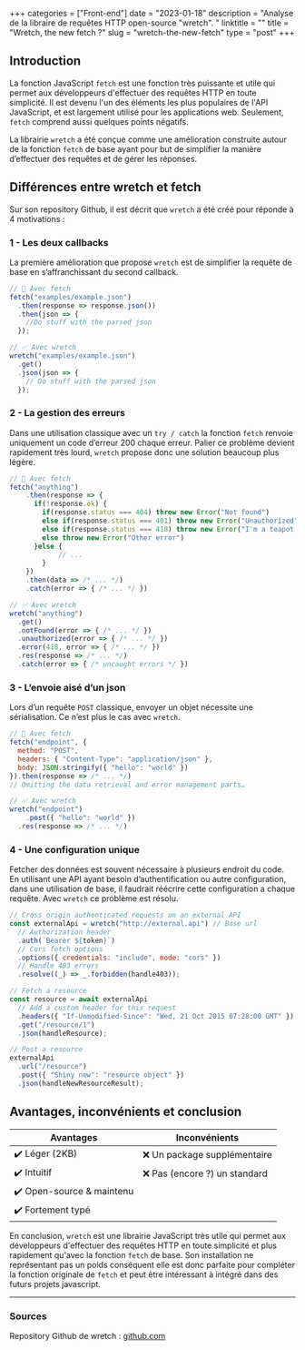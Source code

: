+++
categories = ["Front-end"]
date = "2023-01-18"
description = "Analyse de la libraire de requêtes HTTP open-source \"wretch\". "
linktitle = ""
title = "Wretch, the new fetch ?"
slug = "wretch-the-new-fetch"
type = "post"
+++

## Introduction

La fonction JavaScript `fetch` est une fonction très puissante et utile qui permet aux développeurs d'effectuer des requêtes HTTP en toute simplicité. Il est devenu l'un des éléments les plus populaires de l'API JavaScript, et est largement utilisé pour les applications web. Seulement, `fetch` comprend aussi quelques points négatifs. 

La librairie `wretch` a été conçue comme une amélioration construite autour de la fonction `fetch` de base ayant pour but de simplifier la manière d’effectuer des requêtes et de gérer les réponses.

## Différences entre wretch et fetch

Sur son repository Github, il est décrit que `wretch` a été créé pour réponde à 4 motivations : 

### 1 - Les deux callbacks

La première amélioration que propose `wretch` est de simplifier la requête de base en s’affranchissant du second callback.

```jsx
// 🚩 Avec fetch
fetch("examples/example.json")
  .then(response => response.json())
  .then(json => {
    //Do stuff with the parsed json
  });

// ✅ Avec wretch
wretch("examples/example.json")
  .get()
  .json(json => {
    // Do stuff with the parsed json
  });
```

### 2 - La gestion des erreurs

Dans une utilisation classique avec un `try / catch` la fonction `fetch` renvoie uniquement un code d’erreur 200 chaque erreur. Palier ce problème devient rapidement très lourd, `wretch` propose donc une solution beaucoup plus légère.

```jsx
// 🚩 Avec fetch 
fetch("anything")
	.then(response => {
	  if(!response.ok) {
	    if(response.status === 404) throw new Error("Not found")
	    else if(response.status === 401) throw new Error("Unauthorized")
	    else if(response.status === 418) throw new Error("I'm a teapot !")
	    else throw new Error("Other error")
	  }else {
			// ...
		}
	})
	.then(data => /* ... */)
	.catch(error => { /* ... */ })

// ✅ Avec wretch
wretch("anything")
  .get()
  .notFound(error => { /* ... */ })
  .unauthorized(error => { /* ... */ })
  .error(418, error => { /* ... */ })
  .res(response => /* ... */)
  .catch(error => { /* uncaught errors */ })
```

### 3 - L’envoie aisé d’un json

Lors d’un requête `POST`  classique, envoyer un objet nécessite une sérialisation. Ce n’est plus le cas avec `wretch`.

```jsx
// 🚩 Avec fetch 
fetch("endpoint", {
  method: "POST",
  headers: { "Content-Type": "application/json" },
  body: JSON.stringify({ "hello": "world" })
}).then(response => /* ... */)
// Omitting the data retrieval and error management parts…

// ✅ Avec wretch
wretch("endpoint")
	.post({ "hello": "world" })
  .res(response => /* ... */)
```

### 4 - Une configuration unique

Fetcher des données est souvent nécessaire à plusieurs endroit du code. En utilisant une API ayant besoin d’authentification ou autre configuration, dans une utilisation de base, il faudrait réécrire cette configuration a chaque requête. Avec `wretch` ce problème est résolu.

```jsx
// Cross origin authenticated requests on an external API
const externalApi = wretch("http://external.api") // Base url
  // Authorization header
  .auth(`Bearer ${token}`)
  // Cors fetch options
  .options({ credentials: "include", mode: "cors" })
  // Handle 403 errors
  .resolve((_) => _.forbidden(handle403));

// Fetch a resource
const resource = await externalApi
  // Add a custom header for this request
  .headers({ "If-Unmodified-Since": "Wed, 21 Oct 2015 07:28:00 GMT" })
  .get("/resource/1")
  .json(handleResource);

// Post a resource
externalApi
  .url("/resource")
  .post({ "Shiny new": "resource object" })
  .json(handleNewResourceResult);
```
## Avantages, inconvénients et conclusion

| **Avantages**          	| **Inconvénients**          	|
|------------------------	|----------------------------	|
| ✔️ Léger (2KB)            	| ❌ Un package supplémentaire  	|
| ✔️ Intuitif               	| ❌ Pas (encore ?) un standard 	|
| ✔️ Open-source & maintenu 	|                            	|
| ✔️ Fortement typé         	|                            	|

En conclusion, `wretch` est une librairie JavaScript très utile qui permet aux développeurs d'effectuer des requêtes HTTP en toute simplicité et plus rapidement qu'avec la fonction `fetch` de base. Son installation ne représentant pas un poids conséquent elle est donc parfaite pour compléter la fonction originale de `fetch` et peut être intéressant à intégré dans des futurs projets javascript.

---

### Sources
Repository Github de wretch : [github.com](https://github.com/elbywan/wretch)